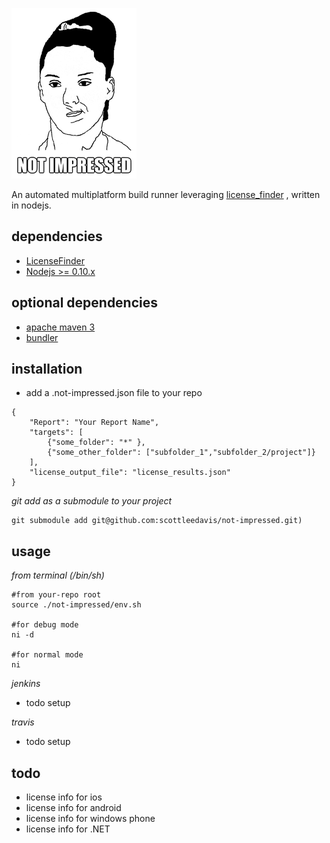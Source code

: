 ![Not Impressed](not-impressed.png)

An automated multiplatform build runner leveraging [license_finder](https://github.com/pivotal/LicenseFinder) , written in nodejs.

dependencies
------------

* [LicenseFinder](https://rubygems.org/gems/license_finder/versions/2.0.4)
* [Nodejs >= 0.10.x](https://nodejs.org)

optional dependencies
---------------------

* [apache maven 3](https://maven.apache.org/download.cgi)
* [bundler](http://bundler.io/)


installation
-----

* add a .not-impressed.json file to your repo
```
{
	"Report": "Your Report Name",
	"targets": [
		{"some_folder": "*" },
		{"some_other_folder": ["subfolder_1","subfolder_2/project"]}
	],
	"license_output_file": "license_results.json"
}
```
*git add as a submodule to your project*
```
git submodule add git@github.com:scottleedavis/not-impressed.git)
```


usage
-----

*from terminal (/bin/sh)*
```
#from your-repo root
source ./not-impressed/env.sh

#for debug mode
ni -d

#for normal mode
ni

```

*jenkins*
* todo setup

*travis*
* todo setup


todo
----

* license info for ios
* license info for android
* license info for windows phone
* license info for .NET


